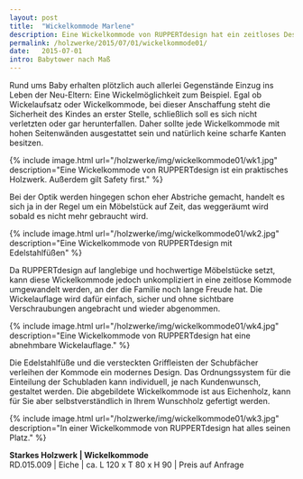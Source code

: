 ```yaml
---
layout: post
title:  "Wickelkommode Marlene"
description: Eine Wickelkommode von RUPPERTdesign hat ein zeitloses Design.
permalink: /holzwerke/2015/07/01/wickelkommode01/
date:   2015-07-01
intro: Babytower nach Maß
---
```



Rund ums Baby erhalten plötzlich auch allerlei Gegenstände Einzug ins Leben der Neu-Eltern: 
Eine Wickelmöglichkeit zum Beispiel. 
Egal ob Wickelaufsatz oder Wickelkommode, bei dieser Anschaffung steht die Sicherheit des Kindes an erster Stelle, 
schließlich soll es sich nicht verletzten oder gar herunterfallen.
Daher sollte jede Wickelkommode mit hohen Seitenwänden ausgestattet sein und natürlich keine scharfe Kanten besitzen.


{% include image.html url="/holzwerke/img/wickelkommode01/wk1.jpg" description="Eine Wickelkommode von RUPPERTdesign ist ein praktisches Holzwerk. Außerdem gilt Safety first." %}


Bei der Optik werden hingegen schon eher Abstriche gemacht, 
handelt es sich ja in der Regel um ein Möbelstück auf Zeit, das weggeräumt wird sobald es nicht mehr gebraucht wird. 


{% include image.html url="/holzwerke/img/wickelkommode01/wk2.jpg" description="Eine Wickelkommode von RUPPERTdesign mit Edelstahlfüßen" %}


Da RUPPERTdesign auf langlebige und hochwertige Möbelstücke setzt, 
kann diese Wickelkommode jedoch unkompliziert in eine zeitlose Kommode umgewandelt werden, 
an der die Familie noch lange Freude hat. Die Wickelauflage wird dafür einfach, 
sicher und ohne sichtbare Verschraubungen angebracht und wieder abgenommen. 


{% include image.html url="/holzwerke/img/wickelkommode01/wk4.jpg" description="Eine Wickelkommode von RUPPERTdesign hat eine abnehmbare Wickelauflage." %}
 
 
Die Edelstahlfüße und die versteckten Griffleisten der Schubfächer verleihen der Kommode ein modernes Design. 
Das Ordnungssystem für die Einteilung der Schubladen kann individuell, je nach Kundenwunsch, gestaltet werden. 
Die abgebildete Wickelkommode ist aus Eichenholz, kann für Sie aber selbstverständlich in Ihrem Wunschholz gefertigt werden. 
	
	
{% include image.html url="/holzwerke/img/wickelkommode01/wk3.jpg" description="In einer Wickelkommode von RUPPERTdesign hat alles seinen Platz." %}


**Starkes Holzwerk \| Wickelkommode**    
RD.015.009  \| 	Eiche \| ca. L 120 x T 80 x H 90 \| Preis auf Anfrage
